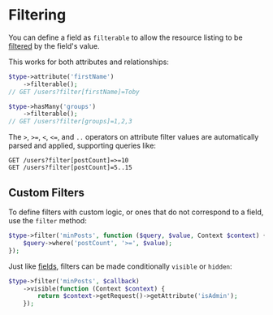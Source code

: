 # Filtering

You can define a field as `filterable` to allow the resource listing to be [filtered](https://jsonapi.org/recommendations/#filtering) by the field's value.

This works for both attributes and relationships:

```php
$type->attribute('firstName')
    ->filterable();
// GET /users?filter[firstName]=Toby

$type->hasMany('groups')
    ->filterable();
// GET /users?filter[groups]=1,2,3
```

The `>`, `>=`, `<`, `<=`, and `..` operators on attribute filter values are automatically parsed and applied, supporting queries like:

```
GET /users?filter[postCount]=>=10
GET /users?filter[postCount]=5..15
```

## Custom Filters

To define filters with custom logic, or ones that do not correspond to a field, use the `filter` method:

```php
$type->filter('minPosts', function ($query, $value, Context $context) {
    $query->where('postCount', '>=', $value);
});
```

Just like [fields](visibility.md), filters can be made conditionally `visible` or `hidden`:

```php
$type->filter('minPosts', $callback)
    ->visible(function (Context $context) {
        return $context->getRequest()->getAttribute('isAdmin');
    });
```
